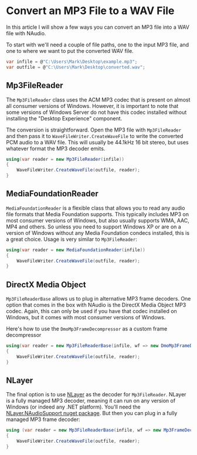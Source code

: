 # Convert an MP3 File to a WAV File

In this article I will show a few ways you can convert an MP3 file into a WAV file with NAudio.

To start with we'll need a couple of file paths, one to the input MP3 file, and one to where we want to put the converted WAV file.

```c#
var infile = @"C:\Users\Mark\Desktop\example.mp3";
var outfile = @"C:\Users\Mark\Desktop\converted.wav";
```

## Mp3FileReader

The `Mp3FileReader` class uses the ACM MP3 codec that is present on almost all consumer versions of Windows. However, it is important to note that some versions of Windows Server do not have this codec installed without installing the "Desktop Experience" component.

The conversion is straightforward. Open the MP3 file with `Mp3FileReader` and then pass it to `WaveFileWriter.CreateWaveFile` to write the converted PCM audio to a WAV file. This will usually be 44.1kHz 16 bit stereo, but uses whatever format the MP3 decoder emits.

```c#
using(var reader = new Mp3FileReader(infile))
{
    WaveFileWriter.CreateWaveFile(outfile, reader);
}
```

## MediaFoundationReader

`MediaFoundationReader` is a flexible class that allows you to read any audio file formats that Media Foundation supports. This typically includes MP3 on most consumer versions of Windows, but also usually supports WMA, AAC, MP4 and others. So unless you need to support Windows XP or are on a version of Windows without any Media Foundation condecs installed, this is a great choice. Usage is very similar to `Mp3FileReader`:

```c#
using(var reader = new MediaFoundationReader(infile))
{
    WaveFileWriter.CreateWaveFile(outfile, reader);
}
```

## DirectX Media Object
`Mp3FileReaderBase` allows us to plug in alternative MP3 frame decoders. One option that comes in the box with NAudio is the DirectX Media Object MP3 codec. Again, this can only be used if you have that codec installed on Windows, but it comes with most consumer versions of Windows.

Here's how to use the `DmoMp3FrameDecompressor` as a custom frame decompressor

```c#
using(var reader = new Mp3FileReaderBase(infile, wf => new DmoMp3FrameDecompressor(wf)))
{
    WaveFileWriter.CreateWaveFile(outfile, reader);
}
```

## NLayer
The final option is to use [NLayer](https://github.com/naudio/NLayer) as the decoder for `Mp3FileReader`. NLayer is a fully managed MP3 decoder, meaning it can run on any version of Windows (or indeed any .NET platform). You'll need the [NLayer.NAudioSupport nuget package](https://www.nuget.org/packages/NLayer.NAudioSupport/). But then you can plug in a fully managed MP3 frame decoder:

```c#
using (var reader = new Mp3FileReaderBase(infile, wf => new Mp3FrameDecompressor(wf)))
{
    WaveFileWriter.CreateWaveFile(outfile, reader);
}
```

